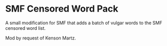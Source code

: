 SMF Censored Word Pack
======================

A small modification for SMF that adds a batch of vulgar words to the SMF censored word list.

Mod by request of Kenson Martz.
